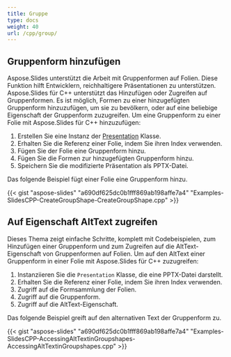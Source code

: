 ```yaml
---
title: Gruppe
type: docs
weight: 40
url: /cpp/group/
---
```



## **Gruppenform hinzufügen**
Aspose.Slides unterstützt die Arbeit mit Gruppenformen auf Folien. Diese Funktion hilft Entwicklern, reichhaltigere Präsentationen zu unterstützen. Aspose.Slides für C++ unterstützt das Hinzufügen oder Zugreifen auf Gruppenformen. Es ist möglich, Formen zu einer hinzugefügten Gruppenform hinzuzufügen, um sie zu bevölkern, oder auf eine beliebige Eigenschaft der Gruppenform zuzugreifen. Um eine Gruppenform zu einer Folie mit Aspose.Slides für C++ hinzuzufügen:

1. Erstellen Sie eine Instanz der [Presentation](https://reference.aspose.com/slides/net/aspose.slides/presentation) Klasse.
1. Erhalten Sie die Referenz einer Folie, indem Sie ihren Index verwenden.
1. Fügen Sie der Folie eine Gruppenform hinzu.
1. Fügen Sie die Formen zur hinzugefügten Gruppenform hinzu.
1. Speichern Sie die modifizierte Präsentation als PPTX-Datei.

Das folgende Beispiel fügt einer Folie eine Gruppenform hinzu.

{{< gist "aspose-slides" "a690df625dc0b1fff869ab198affe7a4" "Examples-SlidesCPP-CreateGroupShape-CreateGroupShape.cpp" >}}


## **Auf Eigenschaft AltText zugreifen**
Dieses Thema zeigt einfache Schritte, komplett mit Codebeispielen, zum Hinzufügen einer Gruppenform und zum Zugreifen auf die AltText-Eigenschaft von Gruppenformen auf Folien. Um auf den AltText einer Gruppenform in einer Folie mit Aspose.Slides für C++ zuzugreifen:

1. Instanziieren Sie die `Presentation` Klasse, die eine PPTX-Datei darstellt.
1. Erhalten Sie die Referenz einer Folie, indem Sie ihren Index verwenden.
1. Zugriff auf die Formsammlung der Folien.
1. Zugriff auf die Gruppenform.
1. Zugriff auf die AltText-Eigenschaft.

Das folgende Beispiel greift auf den alternativen Text der Gruppenform zu.

{{< gist "aspose-slides" "a690df625dc0b1fff869ab198affe7a4" "Examples-SlidesCPP-AccessingAltTextinGroupshapes-AccessingAltTextinGroupshapes.cpp" >}}